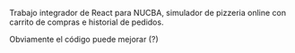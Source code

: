 Trabajo integrador de React para NUCBA, simulador de pizzeria online con carrito de compras e historial de pedidos.

Obviamente el código puede mejorar (?)